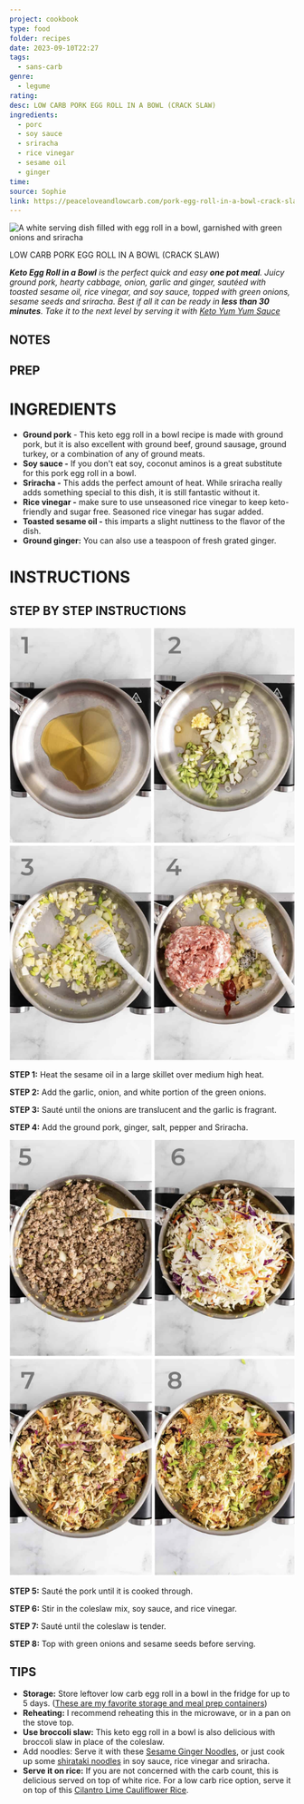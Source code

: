 ```yaml
---
project: cookbook
type: food
folder: recipes
date: 2023-09-10T22:27
tags:
  - sans-carb
genre:
  - legume
rating: 
desc: LOW CARB PORK EGG ROLL IN A BOWL (CRACK SLAW)
ingredients:
  - porc
  - soy sauce
  - sriracha
  - rice vinegar
  - sesame oil
  - ginger
time: 
source: Sophie
link: https://peaceloveandlowcarb.com/pork-egg-roll-in-a-bowl-crack-slaw-paleo-low-carb-whole30/
---
```


![A white serving dish filled with egg roll in a bowl, garnished with green onions and sriracha](https://peaceloveandlowcarb.com/wp-content/uploads/2021/02/DSC_1805-2.jpg)

LOW CARB PORK EGG ROLL IN A BOWL (CRACK SLAW)

_**Keto Egg Roll in a Bowl** is the perfect quick and easy **one pot meal**. Juicy ground pork, hearty cabbage, onion, garlic and ginger, sautéed with toasted sesame oil, rice vinegar, and soy sauce, topped with green onions, sesame seeds and sriracha. Best if all it can be ready in **less than 30 minutes**. Take it to the next level by serving it with [Keto Yum Yum Sauce](https://peaceloveandlowcarb.com/keto-yum-yum-sauce/)_

## NOTES




## PREP


# INGREDIENTS

- **Ground pork** - This keto egg roll in a bowl recipe is made with ground pork, but it is also excellent with ground beef, ground sausage, ground turkey, or a combination of any of ground meats.
- **Soy sauce -** If you don't eat soy, coconut aminos is a great substitute for this pork egg roll in a bowl.
- **Sriracha -** This adds the perfect amount of heat. While sriracha really adds something special to this dish, it is still fantastic without it.
- **Rice vinegar -** make sure to use unseasoned rice vinegar to keep keto-friendly and sugar free. Seasoned rice vinegar has sugar added.
- **Toasted sesame oil -** this imparts a slight nuttiness to the flavor of the dish.
- **Ground ginger:** You can also use a teaspoon of fresh grated ginger.


# INSTRUCTIONS


## STEP BY STEP INSTRUCTIONS

![IMAGE](image_3.png)



**STEP 1:** Heat the sesame oil in a large skillet over medium high heat.  
  
**STEP 2:** Add the garlic, onion, and white portion of the green onions.  
  
**STEP 3:** Sauté until the onions are translucent and the garlic is fragrant.  
  
**STEP 4:** Add the ground pork, ginger, salt, pepper and Sriracha.


![IMAGE](image_4.png)



**STEP 5:** Sauté the pork until it is cooked through.  
  
**STEP 6:** Stir in the coleslaw mix, soy sauce, and rice vinegar.  
  
**STEP 7:** Sauté until the coleslaw is tender.  
  
**STEP 8:** Top with green onions and sesame seeds before serving.



## TIPS

- **Storage:** Store leftover low carb egg roll in a bowl in the fridge for up to 5 days. ([These are my favorite storage and meal prep containers](https://amzn.to/3vbp9hk))
- **Reheating:** I recommend reheating this in the microwave, or in a pan on the stove top.
- **Use broccoli slaw:** This keto egg roll in a bowl is also delicious with broccoli slaw in place of the coleslaw.
- Add noodles: Serve it with these [Sesame Ginger Noodles](https://peaceloveandlowcarb.com/sesame-ginger-noodles/), or just cook up some [shirataki noodles](https://amzn.to/3JTIqbt) in soy sauce, rice vinegar and sriracha.
- **Serve it on rice:** If you are not concerned with the carb count, this is delicious served on top of white rice. For a low carb rice option, serve it on top of this [Cilantro Lime Cauliflower Rice](https://hungryfoodie.com/cilantro-lime-cauliflower-rice/).


